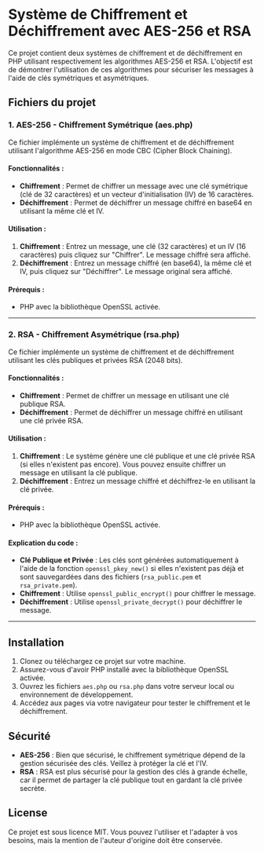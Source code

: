 # Système de Chiffrement et Déchiffrement avec AES-256 et RSA

Ce projet contient deux systèmes de chiffrement et de déchiffrement en PHP utilisant respectivement les algorithmes AES-256 et RSA. L'objectif est de démontrer l'utilisation de ces algorithmes pour sécuriser les messages à l'aide de clés symétriques et asymétriques.

## Fichiers du projet

### 1. **AES-256 - Chiffrement Symétrique (aes.php)**

Ce fichier implémente un système de chiffrement et de déchiffrement utilisant l'algorithme AES-256 en mode CBC (Cipher Block Chaining).

#### Fonctionnalités :
- **Chiffrement** : Permet de chiffrer un message avec une clé symétrique (clé de 32 caractères) et un vecteur d'initialisation (IV) de 16 caractères.
- **Déchiffrement** : Permet de déchiffrer un message chiffré en base64 en utilisant la même clé et IV.

#### Utilisation :
1. **Chiffrement** : Entrez un message, une clé (32 caractères) et un IV (16 caractères) puis cliquez sur "Chiffrer". Le message chiffré sera affiché.
2. **Déchiffrement** : Entrez un message chiffré (en base64), la même clé et IV, puis cliquez sur "Déchiffrer". Le message original sera affiché.

#### Prérequis :
- PHP avec la bibliothèque OpenSSL activée.

---

### 2. **RSA - Chiffrement Asymétrique (rsa.php)**

Ce fichier implémente un système de chiffrement et de déchiffrement utilisant les clés publiques et privées RSA (2048 bits).

#### Fonctionnalités :
- **Chiffrement** : Permet de chiffrer un message en utilisant une clé publique RSA.
- **Déchiffrement** : Permet de déchiffrer un message chiffré en utilisant une clé privée RSA.

#### Utilisation :
1. **Chiffrement** : Le système génère une clé publique et une clé privée RSA (si elles n'existent pas encore). Vous pouvez ensuite chiffrer un message en utilisant la clé publique.
2. **Déchiffrement** : Entrez un message chiffré et déchiffrez-le en utilisant la clé privée.

#### Prérequis :
- PHP avec la bibliothèque OpenSSL activée.

#### Explication du code :
- **Clé Publique et Privée** : Les clés sont générées automatiquement à l'aide de la fonction `openssl_pkey_new()` si elles n'existent pas déjà et sont sauvegardées dans des fichiers (`rsa_public.pem` et `rsa_private.pem`).
- **Chiffrement** : Utilise `openssl_public_encrypt()` pour chiffrer le message.
- **Déchiffrement** : Utilise `openssl_private_decrypt()` pour déchiffrer le message.

---

## Installation

1. Clonez ou téléchargez ce projet sur votre machine.
2. Assurez-vous d'avoir PHP installé avec la bibliothèque OpenSSL activée.
3. Ouvrez les fichiers `aes.php` ou `rsa.php` dans votre serveur local ou environnement de développement.
4. Accédez aux pages via votre navigateur pour tester le chiffrement et le déchiffrement.

## Sécurité

- **AES-256** : Bien que sécurisé, le chiffrement symétrique dépend de la gestion sécurisée des clés. Veillez à protéger la clé et l'IV.
- **RSA** : RSA est plus sécurisé pour la gestion des clés à grande échelle, car il permet de partager la clé publique tout en gardant la clé privée secrète.

## License

Ce projet est sous licence MIT. Vous pouvez l'utiliser et l'adapter à vos besoins, mais la mention de l'auteur d'origine doit être conservée.
